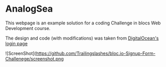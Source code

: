 # AnalogSea

This webpage is an example solution for a coding Challenge in blocs Web Development course.

The design and code (with modifications) was taken from [DigitalOcean's login page](https://cloud.digitalocean.com/login)



![ScreenShot](https://github.com/Trailingslashes/bloc.io-Signup-Form-Challenege/screenshot.png
